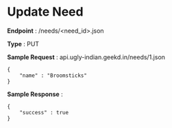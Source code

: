 # Update Need
**Endpoint** : /needs/<need_id>.json

**Type**	 : PUT

**Sample Request** : api.ugly-indian.geekd.in/needs/1.json
```code
{
	"name" : "Broomsticks"
}
```

**Sample Response** :
```code
{
	"success" : true
}
```